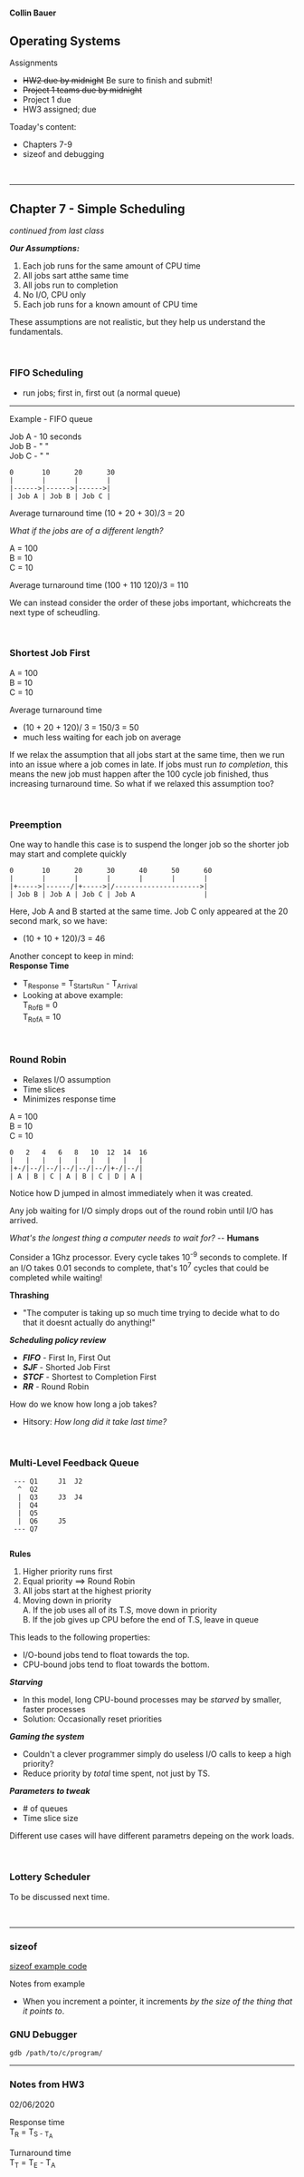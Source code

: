 #### Collin Bauer

## Operating Systems 

Assignments
- ~~HW2 due by midnight~~ Be sure to finish and submit!
- ~~Project 1 teams due by midnight~~
- Project 1 due
- HW3 assigned; due

Toaday's content:
- Chapters 7-9
- sizeof and debugging

<br/>

---

## Chapter 7 - Simple Scheduling

*continued from last class*

***Our Assumptions:***
1. Each job runs for the same amount of CPU time
2. All jobs sart atthe same time
3. All jobs run to completion
4. No I/O, CPU only
5. Each job runs for a known amount of CPU time

These assumptions are not realistic, but they help us understand the fundamentals.

<br/>

### FIFO Scheduling
- run jobs; first in, first out (a normal queue)


---

Example - FIFO queue

Job A - 10 seconds  
Job B - " "  
Job C - " "

```
0       10      20      30
|       |       |       |
|------>|------>|------>|
| Job A | Job B | Job C |
```

Average turnaround time
(10 + 20 + 30)/3 = 20


*What if the jobs are of a different length?*

A = 100  
B = 10  
C = 10

Average turnaround time
(100 + 110 120)/3 = 110


We can instead consider the order of these jobs important, whichcreats the next type of scheudling.

<br/>

### Shortest Job First

A = 100  
B = 10  
C = 10

Average turnaround time
- (10 + 20 + 120)/ 3 = 150/3 = 50
- much less waiting for each job on average

If we relax the assumption that all jobs start at the same time, then we run into an issue where a job comes in late. If jobs must run *to completion*, this means the new job must happen after the 100 cycle job finished, thus increasing turnaround time. So what if we relaxed this assumption too?

<br/>

### Preemption

One way to handle this case is to suspend the longer job so the shorter job may start and complete quickly

```
0       10      20      30      40      50      60
|       |       |       |       |       |       |
|+----->|------/|+----->|/--------------------->|
| Job B | Job A | Job C | Job A                 |
```

Here, Job A and B started at the same time. Job C only appeared at the 20 second mark, so we have:
- (10 + 10 + 120)/3 = 46


Another concept to keep in mind:  
**Response Time**
- T<sub>Response</sub> = T<sub>StartsRun</sub> - T<sub>Arrival</sub>
- Looking at above example:  
  T<sub>RofB</sub> = 0  
  T<sub>RofA</sub> = 10

<br/>

### Round Robin

- Relaxes I/O assumption
- Time slices
- Minimizes response time

A = 100  
B = 10  
C = 10

```
0   2   4   6   8   10  12  14  16
|   |   |   |   |   |   |   |   |
|+-/|--/|--/|--/|--/|--/|+-/|--/|
| A | B | C | A | B | C | D | A |
```

Notice how D jumped in almost immediately when it was created.

Any job waiting for I/O simply drops out of the round robin until I/O has arrived.

*What's the longest thing a computer needs to wait for?* -- **Humans**

Consider a 1Ghz processor. Every cycle takes 10<sup>-9</sup> seconds to complete. If an I/O takes 0.01 seconds to complete, that's 10<sup>7</sup> cycles that could be completed while waiting!

**Thrashing**
- "The computer is taking up so much time trying to decide what to do that it doesnt actually do anything!"


***Scheduling policy review***
- ***FIFO*** - First In, First Out
- ***SJF*** - Shorted Job First
- ***STCF*** - Shortest to Completion First
- ***RR*** - Round Robin

How do we know how long a job takes?
- Hitsory: *How long did it take last time?*

<br/>

### Multi-Level Feedback Queue
```
 --- Q1     J1  J2
  ^  Q2
  |  Q3     J3  J4
  |  Q4
  |  Q5
  |  Q6     J5
 --- Q7
 
```

**Rules**
1. Higher priority runs first
2. Equal priority ==> Round Robin
3. All jobs start at the highest priority
4. Moving down in priority  
   A. If the job uses all of its T.S, move down in priority  
   B. If the job gives up CPU before the end of T.S, leave in queue

This leads to the following properties:
- I/O-bound jobs tend to float towards the top.
- CPU-bound jobs tend to float towards the bottom.

***Starving***
- In this model, long CPU-bound processes may be *starved* by smaller, faster processes
- Solution: Occasionally reset priorities


***Gaming the system***
- Couldn't a clever programmer simply do useless I/O calls to keep a high priority?
- Reduce priority by *total* time spent, not just by TS.


***Parameters to tweak***
- \# of queues
- Time slice size

Different use cases will have different parametrs depeing on the work loads.

<br/>

### Lottery Scheduler

To be discussed next time.

<br/>

---

### sizeof

[sizeof example code](./examples/sizeof.c)

Notes from example
- When you increment a pointer, it increments *by the size of the thing that it points to*.

### GNU Debugger

`gdb /path/to/c/program/`

---

### Notes from HW3

02/06/2020

Response time  
T<sub>R</sub> = T<sub>S - T<sub>A</sub>

Turnaround time  
T<sub>T</sub> = T<sub>E</sub> - T<sub>A</sub>

